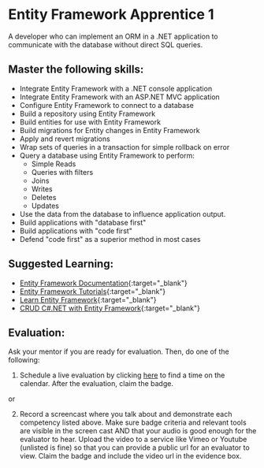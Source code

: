# Entity Framework Apprentice 1

A developer who can implement an ORM in a .NET application to communicate with the database without direct SQL queries.

## Master the following skills:

- Integrate Entity Framework with a .NET console application
- Integrate Entity Framework with an ASP.NET MVC application
- Configure Entity Framework to connect to a database
- Build a repository using Entity Framework
- Build entities for use with Entity Framework
- Build migrations for Entity changes in Entity Framework
- Apply and revert migrations
- Wrap sets of queries in a transaction for simple rollback on error
- Query a database using Entity Framework to perform:
  - Simple Reads
  - Queries with filters
  - Joins
  - Writes
  - Deletes
  - Updates
- Use the data from the database to influence application output.
- Build applications with "database first"
- Build applications with "code first"
- Defend "code first" as a superior method in most cases

## Suggested Learning:

- [Entity Framework Documentation](https://docs.microsoft.com/en-us/ef/){:target="\_blank"}
- [Entity Framework Tutorials](https://www.entityframeworktutorial.net/){:target="\_blank"}
- [Learn Entity Framework](https://www.udemy.com/course/learn-entity-framework/){:target="\_blank"}
- [CRUD C#.NET with Entity Framework](https://www.udemy.com/course/crud-cnet-with-entity-framework/){:target="\_blank"}

## Evaluation:

Ask your mentor if you are ready for evaluation. Then, do one of the following:

1. Schedule a live evaluation by clicking [here](https://api.logro.io/widget/appointment/codex-evals/full-stack) to find a time on the calendar. After the evaluation, claim the badge.

or

2. Record a screencast where you talk about and demonstrate each competency listed above. Make sure badge criteria and relevant tools are visible in the screen cast AND that your audio is good enough for the evaluator to hear. Upload the video to a service like Vimeo or Youtube (unlisted is fine) so that you can provide a public url for an evaluator to view. Claim the badge and include the video url in the evidence box.
